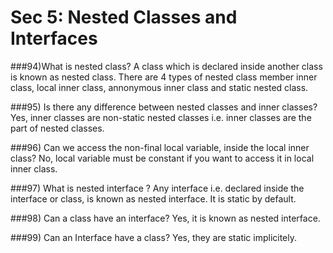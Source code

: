 # Sec 5: Nested Classes and Interfaces

###94)What is nested class?
A class which is declared inside another class is known as nested class. There are 4 types of nested class member inner class, local inner class, annonymous inner class and static nested class.


###95) Is there any difference between nested classes and inner classes?
Yes, inner classes are non-static nested classes i.e. inner classes are the part of nested classes.


###96) Can we access the non-final local variable, inside the local inner class?
No, local variable must be constant if you want to access it in local inner class.


###97) What is nested interface ?
Any interface i.e. declared inside the interface or class, is known as nested interface. It is static by default.


###98) Can a class have an interface?
Yes, it is known as nested interface.

###99) Can an Interface have a class?
Yes, they are static implicitely.







































































